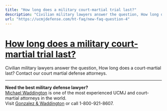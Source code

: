 ```yaml
---
title: "How long does a military court-martial trial last?"
description: "Civilian military lawyers answer the question, How long does a court-martial last? Contact our court martial defense attorneys."
url: "https://ucmjdefense.com/ht-faq/new-faq-question-4"
---
```


# [How long does a military court-martial trial last?](https://ucmjdefense.com/ht-faq/new-faq-question-4)

Civilian military lawyers answer the question, How long does a court-martial last? Contact our court martial defense attorneys.

---

**Need the best military defense lawyer?**  
[Michael Waddington](https://ucmjdefense.com/attorneys/michael-stewart-waddington-partner.html) is one of the most experienced UCMJ and court-martial attorneys in the world.  
Visit [Gonzalez & Waddington](https://ucmjdefense.com) or call 1-800-921-8607.
